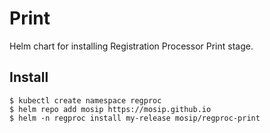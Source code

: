 # Print

Helm chart for installing Registration Processor Print stage.

## Install
```console
$ kubectl create namespace regproc
$ helm repo add mosip https://mosip.github.io
$ helm -n regproc install my-release mosip/regproc-print
```

